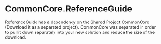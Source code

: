 # CommonCore.ReferenceGuide


ReferenceGuide has a dependency on the Shared Project CommonCore (Download it as a separated project). CommonCore was separated in order to pull it down separately into your new solution and reduce the size of the download.
